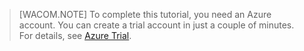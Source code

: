 
> [WACOM.NOTE]
> To complete this tutorial, you need an Azure account. You can create a trial account in just a couple of minutes. For details, see [Azure Trial](http://www.windowsazure.cn/zh-cn/pricing/1rmb-trial/).


